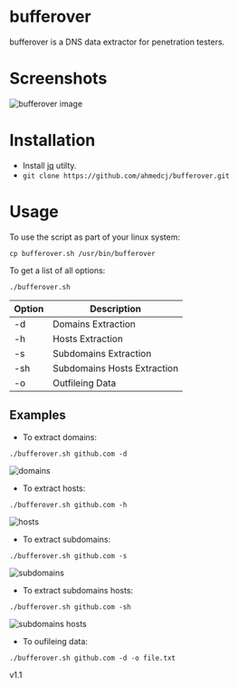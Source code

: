 # bufferover
bufferover is a DNS data extractor for penetration testers.

# Screenshots
![bufferover image](https://c.top4top.io/p_1714c2q1i1.png)

# Installation
- Install [jq](https://github.com/stedolan/jq) utilty.
- `git clone https://github.com/ahmedcj/bufferover.git`

# Usage
To use the script as part of your linux system:
```
cp bufferover.sh /usr/bin/bufferover
```
To get a list of all options:
```
./bufferover.sh
```
Option        | Description
------------- |-------------
-d            | Domains Extraction
-h            | Hosts Extraction
-s            | Subdomains Extraction
-sh           | Subdomains Hosts Extraction
-o            | Outfileing Data
## Examples
- To extract domains:
```
./bufferover.sh github.com -d
```
![domains](https://b.top4top.io/p_17147f0nf1.png)
- To extract hosts:
```
./bufferover.sh github.com -h
```
![hosts](https://c.top4top.io/p_1714tqomq2.png)
- To extract subdomains:
```
./bufferover.sh github.com -s
```
![subdomains](https://d.top4top.io/p_17141rakv3.png)
- To extract subdomains hosts:
```
./bufferover.sh github.com -sh
```
![subdomains hosts](https://e.top4top.io/p_1714w8n724.png)
- To oufileing data:
```
./bufferover.sh github.com -d -o file.txt
```

v1.1
